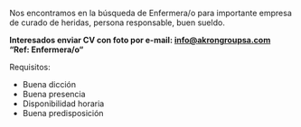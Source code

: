 


Nos encontramos en la búsqueda de Enfermera/o para importante empresa de curado de heridas, persona responsable, buen sueldo.

 

**Interesados enviar CV con foto por e-mail: info@akrongroupsa.com    
“Ref: Enfermera/o“**

Requisitos:

- Buena dicción
- Buena presencia
- Disponibilidad horaria
- Buena predisposición